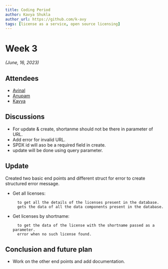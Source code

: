 ```yaml
---
title: Coding Period 
author: Kavya Shukla
author_url: https://github.com/k-avy
tags: [license as a service, open source licensing]
---
```


<!--
SPDX-License-Identifier: CC-BY-SA-4.0

SPDX-FileCopyrightText: 2023 Kavya Shukla <kavyuushukla59@gmail.com>
-->

# Week 3

*(June, 16, 2023)*

## Attendees

* [Avinal](https://github.com/avinal)
* [Anupam](https://github.com/ag4ums)
* [Kavya](https://github.com/k-avy)
  
## Discussions

* For update & create, shortanme should not be there in parameter of URL.
* Add error for invalid URL.
* SPDX id will aso be a required field in create.
* update will be done using query parameter.
  
## Update

Created two basic end points and different struct for error to create structured
  error message.

* Get all licenses:
  
        to get all the details of the licenses present in the database.
        gets the data of all the data components present in the database.
* Get licenses by shortname:
  
        to get the data of the license with the shortname passed as a parameter.
        error when no such license found.

## Conclusion and future plan

* Work on the other end points and add documentation.
